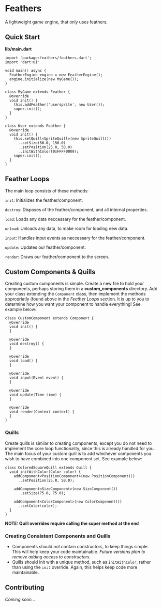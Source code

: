 # Feathers

A lightweight game engine, that only uses feathers.

## Quick Start

**lib/main.dart**
```
import 'package:feathers/feathers.dart';
import 'dart:ui'

void main() async {
  FeatherEngine engine = new FeatherEngine();
  engine.initialize(new MyGame());
}

class MyGame extends Feather {
  @override
  void init() {
    this.addFeather('usersprite', new User());
    super.init();
  }
}

class User extends Feather {
  @override
  void init() {
    this.setQuill<SpriteQuill>(new SpriteQuill())
      ..setSize(50.0, 150.0)
      ..setPosition(25.0, 50.0)
      ..initWithColor(0xFFFF0000);
    super.init();
  }
}
```
## Feather Loops

The main loop consists of these methods:

`init`: Initializes the feather/component.

`destroy`: Disposes of the feather/component, and all internal properties.

`load`: Loads any data neccessary for the feather/component.

`unload`: Unloads any data, to make room for loading new data.

`input`: Handles input events as neccessary for the feather/component.

`update`: Updates our feather/component.

`render`: Draws our feather/component to the screen.

## Custom Components & Quills

Creating custom components is simple.  Create a new file to hold your components, 
perhaps storing them in a **custom_components** directory. Add your class extending
the `Component` class, then implement the methods appropriatly (found above in the 
_Feather Loops_ section.   It is up to you to determine how you want your component 
to handle everything!  See example below:

```
class CustomComponent extends Component {
  @override
  void init() {
  }

  @override
  void destroy() {
  }

  @override
  void load() {
  }

  @override
  void input(Event event) {
  }

  @override
  void update(Time time) {
  }

  @override
  void render(Context context) {
  }
}
```

### Quills

Create quills is similar to creating components, except you do not need to implement the
core loop functionality, since this is already handled for you.  The main focus of your
custom quill is to add whichever components  you wish to have combined into one component
set.  See example below:

```
class ColoredSquareQuill extends Quill {
  void initWithColor(Color color) {
    addComponent<PositionComponent>(new PositionComponent())
      ..setPosition(25.0, 50.0);

    addComponent<SizeComponent>(new SizeComponent())
      ..setSize(75.0, 75.0);

    addComponent<ColorComponent>(new ColorComponent())
      ..setColor(color);
  }
}
```

**NOTE: Quill overrides require calling the super method at the end**

### Creating Consistent Components and Quills

* Components should not contain constructors, to keep things simple.  This will help keep 
your code maintainable.  _Future versions plan to remove adding access to constructors._ 
* Quills should init with a unique method, such as `initWithColor`, rather than using the
`init` override.  Again, this helps keep code more maintainable.

## Contributing

_Coming soon..._
